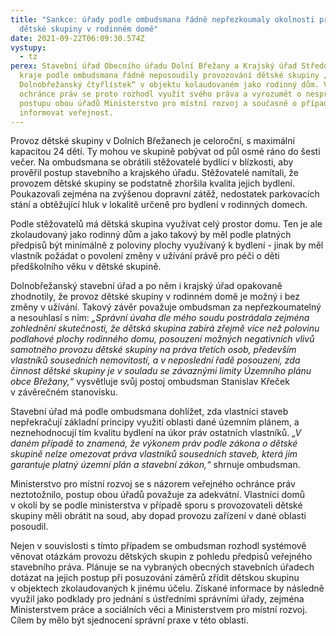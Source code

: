 ```yaml
---
title: "Sankce: úřady podle ombudsmana řádně nepřezkoumaly okolnosti provozu
  dětské skupiny v rodinném domě"
date: 2021-09-22T06:09:30.574Z
vystupy:
  - tz
perex: Stavební úřad Obecního úřadu Dolní Břežany a Krajský úřad Středočeského
  kraje podle ombudsmana řádně neposoudily provozování dětské skupiny „Školička
  Dolnobřežanský čtyřlístek“ v objektu kolaudovaném jako rodinný dům. Veřejný
  ochránce práv se proto rozhodl využít svého práva a vyrozumět o nesprávném
  postupu obou úřadů Ministerstvo pro místní rozvoj a současně o případu
  informovat veřejnost.
---
```

<p>Provoz dětské skupiny v&nbsp;Dolních Břežanech je celoroční, s&nbsp;maximální kapacitou 24 dětí. Ty mohou ve skupině pobývat od půl osmé ráno do šesti večer. Na ombudsmana se obrátili stěžovatelé bydlící v&nbsp;blízkosti, aby prověřil postup stavebního a krajského úřadu. Stěžovatelé namítali, že provozem dětské skupiny se podstatně zhoršila kvalita jejich bydlení. Poukazovali zejména na zvýšenou dopravní zátěž, nedostatek parkovacích stání a obtěžující hluk v&nbsp;lokalitě určeně pro bydlení v&nbsp;rodinných domech.</p>

<p>Podle stěžovatelů má dětská skupina využívat celý prostor domu. Ten je ale zkolaudovaný jako rodinný dům a jako takový by měl podle platných předpisů být minimálně z&nbsp;poloviny plochy využívaný k&nbsp;bydlení - jinak by měl vlastník požádat o povolení změny v&nbsp;užívání právě pro péči o děti předškolního věku v&nbsp;dětské skupině.</p>

<p>Dolnobřežanský stavební úřad a po něm i krajský úřad opakovaně zhodnotily, že provoz dětské skupiny v&nbsp;rodinném domě je možný i bez změny v&nbsp;užívání. Takový závěr považuje ombudsman za nepřezkoumatelný a nesouhlasí s&nbsp;ním: <em>&bdquo;Správní úvaha dle mého soudu postrádala zejména zohlednění skutečnosti, že dětská skupina zabírá zřejmě více než polovinu podlahové plochy rodinného domu, posouzení možných negativních vlivů samotného provozu dětské skupiny na práva třetích osob, především vlastníků sousedních nemovitostí, a v neposlední řadě posouzení, zda činnost dětské skupiny je v souladu se závaznými limity Územního plánu obce Břežany,&ldquo;</em> vysvětluje svůj postoj ombudsman Stanislav Křeček v&nbsp;závěrečném stanovisku.</p>

<p>Stavební úřad má podle ombudsmana dohlížet, zda vlastníci staveb nepřekračují základní principy využití oblasti dané územním plánem, a neznehodnocují tím kvalitu bydlení na úkor práv ostatních vlastníků. <em>&bdquo;V daném případě to znamená, že výkonem práv podle zákona o dětské skupině nelze omezovat práva vlastníků sousedních staveb, která jim garantuje platný územní plán a stavební zákon,&ldquo;</em> shrnuje ombudsman.&nbsp;</p>

<p>Ministerstvo pro místní rozvoj se s&nbsp;názorem veřejného ochránce práv neztotožnilo, postup obou úřadů považuje za adekvátní. Vlastníci domů v&nbsp;okolí by se podle ministerstva v&nbsp;případě sporu s provozovateli dětské skupiny měli obrátit na soud, aby dopad provozu zařízení v&nbsp;dané oblasti posoudil.</p>

<p>Nejen v&nbsp;souvislosti s&nbsp;tímto případem se ombudsman rozhodl systémově věnovat otázkám provozu dětských skupin z&nbsp;pohledu předpisů veřejného stavebního práva. Plánuje se na vybraných obecných stavebních úřadech dotázat na jejich postup při posuzování záměrů zřídit dětskou skupinu v&nbsp;objektech zkolaudovaných k&nbsp;jinému účelu. Získané informace by následně využil jako podklady pro jednání s&nbsp;ústředními správními úřady, zejména Ministerstvem práce a sociálních věci a Ministerstvem pro místní rozvoj. Cílem by mělo být sjednocení správní praxe v&nbsp;této oblasti.&nbsp;</p>
